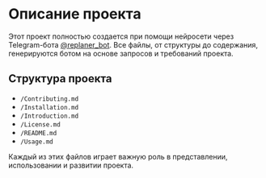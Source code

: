 # Описание проекта

Этот проект полностью создается при помощи нейросети через Telegram-бота [@replaner_bot](https://t.me/replaner_bot). Все файлы, от структуры до содержания, генерируются ботом на основе запросов и требований проекта.

## Структура проекта

- `/Contributing.md`
- `/Installation.md`
- `/Introduction.md`
- `/License.md`
- `/README.md`
- `/Usage.md`

Каждый из этих файлов играет важную роль в представлении, использовании и развитии проекта.